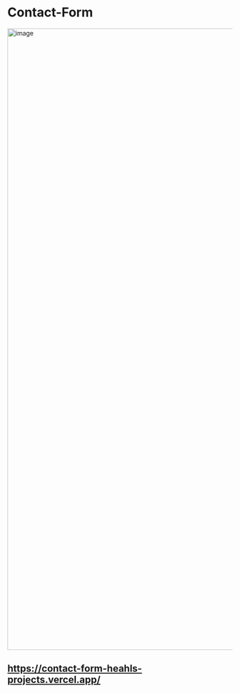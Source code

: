 # Contact-Form

<img width="1392" alt="image" src="https://github.com/Heahl/contact-form/assets/111843556/ae87a982-52b9-4fe6-96c0-fde36d0afd51">

## https://contact-form-heahls-projects.vercel.app/
